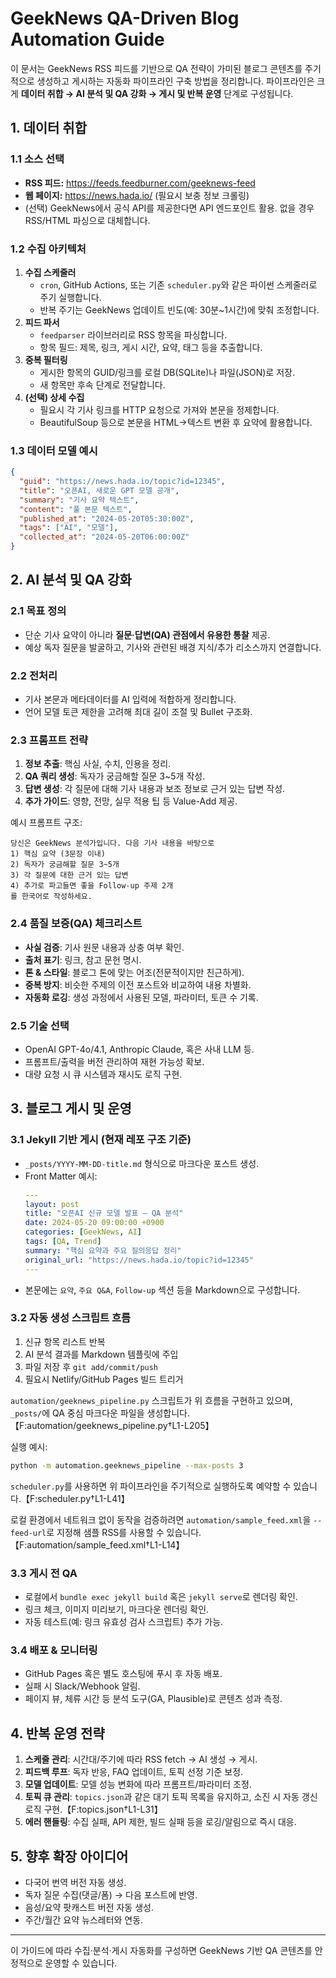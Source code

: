 # GeekNews QA-Driven Blog Automation Guide

이 문서는 GeekNews RSS 피드를 기반으로 QA 전략이 가미된 블로그 콘텐츠를 주기적으로 생성하고 게시하는 자동화 파이프라인 구축 방법을 정리합니다. 파이프라인은 크게 **데이터 취합 → AI 분석 및 QA 강화 → 게시 및 반복 운영** 단계로 구성됩니다.

## 1. 데이터 취합

### 1.1 소스 선택
- **RSS 피드:** <https://feeds.feedburner.com/geeknews-feed>
- **웹 페이지:** <https://news.hada.io/> (필요시 보충 정보 크롤링)
- (선택) GeekNews에서 공식 API를 제공한다면 API 엔드포인트 활용. 없을 경우 RSS/HTML 파싱으로 대체합니다.

### 1.2 수집 아키텍처
1. **수집 스케줄러**
   - `cron`, GitHub Actions, 또는 기존 `scheduler.py`와 같은 파이썬 스케줄러로 주기 실행합니다.
   - 반복 주기는 GeekNews 업데이트 빈도(예: 30분~1시간)에 맞춰 조정합니다.
2. **피드 파서**
   - `feedparser` 라이브러리로 RSS 항목을 파싱합니다.
   - 항목 필드: 제목, 링크, 게시 시간, 요약, 태그 등을 추출합니다.
3. **중복 필터링**
   - 게시한 항목의 GUID/링크를 로컬 DB(SQLite)나 파일(JSON)로 저장.
   - 새 항목만 후속 단계로 전달합니다.
4. **(선택) 상세 수집**
   - 필요시 각 기사 링크를 HTTP 요청으로 가져와 본문을 정제합니다.
   - BeautifulSoup 등으로 본문을 HTML→텍스트 변환 후 요약에 활용합니다.

### 1.3 데이터 모델 예시
```json
{
  "guid": "https://news.hada.io/topic?id=12345",
  "title": "오픈AI, 새로운 GPT 모델 공개",
  "summary": "기사 요약 텍스트",
  "content": "풀 본문 텍스트",
  "published_at": "2024-05-20T05:30:00Z",
  "tags": ["AI", "모델"],
  "collected_at": "2024-05-20T06:00:00Z"
}
```

## 2. AI 분석 및 QA 강화

### 2.1 목표 정의
- 단순 기사 요약이 아니라 **질문·답변(QA) 관점에서 유용한 통찰** 제공.
- 예상 독자 질문을 발굴하고, 기사와 관련된 배경 지식/추가 리소스까지 연결합니다.

### 2.2 전처리
- 기사 본문과 메타데이터를 AI 입력에 적합하게 정리합니다.
- 언어 모델 토큰 제한을 고려해 최대 길이 조절 및 Bullet 구조화.

### 2.3 프롬프트 전략
1. **정보 추출**: 핵심 사실, 수치, 인용을 정리.
2. **QA 쿼리 생성**: 독자가 궁금해할 질문 3~5개 작성.
3. **답변 생성**: 각 질문에 대해 기사 내용과 보조 정보로 근거 있는 답변 작성.
4. **추가 가이드**: 영향, 전망, 실무 적용 팁 등 Value-Add 제공.

예시 프롬프트 구조:
```
당신은 GeekNews 분석가입니다. 다음 기사 내용을 바탕으로
1) 핵심 요약 (3문장 이내)
2) 독자가 궁금해할 질문 3~5개
3) 각 질문에 대한 근거 있는 답변
4) 추가로 파고들면 좋을 Follow-up 주제 2개
를 한국어로 작성하세요.
```

### 2.4 품질 보증(QA) 체크리스트
- **사실 검증**: 기사 원문 내용과 상충 여부 확인.
- **출처 표기**: 링크, 참고 문헌 명시.
- **톤 & 스타일**: 블로그 톤에 맞는 어조(전문적이지만 친근하게).
- **중복 방지**: 비슷한 주제의 이전 포스트와 비교하여 내용 차별화.
- **자동화 로깅**: 생성 과정에서 사용된 모델, 파라미터, 토큰 수 기록.

### 2.5 기술 선택
- OpenAI GPT-4o/4.1, Anthropic Claude, 혹은 사내 LLM 등.
- 프롬프트/출력을 버전 관리하여 재현 가능성 확보.
- 대량 요청 시 큐 시스템과 재시도 로직 구현.

## 3. 블로그 게시 및 운영

### 3.1 Jekyll 기반 게시 (현재 레포 구조 기준)
- `_posts/YYYY-MM-DD-title.md` 형식으로 마크다운 포스트 생성.
- Front Matter 예시:
  ```yaml
  ---
  layout: post
  title: "오픈AI 신규 모델 발표 – QA 분석"
  date: 2024-05-20 09:00:00 +0900
  categories: [GeekNews, AI]
  tags: [QA, Trend]
  summary: "핵심 요약과 주요 질의응답 정리"
  original_url: "https://news.hada.io/topic?id=12345"
  ---
  ```
- 본문에는 `요약`, `주요 Q&A`, `Follow-up` 섹션 등을 Markdown으로 구성합니다.

### 3.2 자동 생성 스크립트 흐름
1. 신규 항목 리스트 반복
2. AI 분석 결과를 Markdown 템플릿에 주입
3. 파일 저장 후 `git add/commit/push`
4. 필요시 Netlify/GitHub Pages 빌드 트리거

`automation/geeknews_pipeline.py` 스크립트가 위 흐름을 구현하고 있으며, `_posts/`에 QA 중심 마크다운 파일을 생성합니다.【F:automation/geeknews_pipeline.py†L1-L205】

실행 예시:

```bash
python -m automation.geeknews_pipeline --max-posts 3
```

`scheduler.py`를 사용하면 위 파이프라인을 주기적으로 실행하도록 예약할 수 있습니다.【F:scheduler.py†L1-L41】

로컬 환경에서 네트워크 없이 동작을 검증하려면 `automation/sample_feed.xml`을 `--feed-url`로 지정해 샘플 RSS를 사용할 수 있습니다.【F:automation/sample_feed.xml†L1-L14】

### 3.3 게시 전 QA
- 로컬에서 `bundle exec jekyll build` 혹은 `jekyll serve`로 렌더링 확인.
- 링크 체크, 이미지 미리보기, 마크다운 렌더링 확인.
- 자동 테스트(예: 링크 유효성 검사 스크립트) 추가 가능.

### 3.4 배포 & 모니터링
- GitHub Pages 혹은 별도 호스팅에 푸시 후 자동 배포.
- 실패 시 Slack/Webhook 알림.
- 페이지 뷰, 체류 시간 등 분석 도구(GA, Plausible)로 콘텐츠 성과 측정.

## 4. 반복 운영 전략

1. **스케줄 관리**: 시간대/주기에 따라 RSS fetch → AI 생성 → 게시.
2. **피드백 루프**: 독자 반응, FAQ 업데이트, 토픽 선정 기준 보정.
3. **모델 업데이트**: 모델 성능 변화에 따라 프롬프트/파라미터 조정.
4. **토픽 큐 관리**: `topics.json`과 같은 대기 토픽 목록을 유지하고, 소진 시 자동 갱신 로직 구현.【F:topics.json†L1-L31】
5. **에러 핸들링**: 수집 실패, API 제한, 빌드 실패 등을 로깅/알림으로 즉시 대응.

## 5. 향후 확장 아이디어
- 다국어 번역 버전 자동 생성.
- 독자 질문 수집(댓글/폼) → 다음 포스트에 반영.
- 음성/요약 팟캐스트 버전 자동 생성.
- 주간/월간 요약 뉴스레터와 연동.

---
이 가이드에 따라 수집·분석·게시 자동화를 구성하면 GeekNews 기반 QA 콘텐츠를 안정적으로 운영할 수 있습니다.
